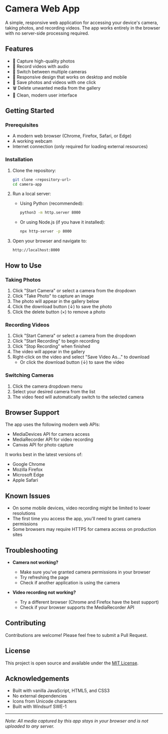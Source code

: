# Camera Web App

A simple, responsive web application for accessing your device's camera, taking photos, and recording videos. The app works entirely in the browser with no server-side processing required.

## Features

- 📸 Capture high-quality photos
- 🎥 Record videos with audio
- 🔄 Switch between multiple cameras
- 📱 Responsive design that works on desktop and mobile
- 💾 Save photos and videos with one click
- 🗑️ Delete unwanted media from the gallery
- 🎨 Clean, modern user interface

## Getting Started

### Prerequisites

- A modern web browser (Chrome, Firefox, Safari, or Edge)
- A working webcam
- Internet connection (only required for loading external resources)

### Installation

1. Clone the repository:

   ```bash
   git clone <repository-url>
   cd camera-app
   ```

2. Run a local server:
   - Using Python (recommended):

     ```bash
     python3 -m http.server 8000
     ```

   - Or using Node.js (if you have it installed):

     ```bash
     npx http-server -p 8000
     ```

3. Open your browser and navigate to:

   `http://localhost:8000`

## How to Use

### Taking Photos

1. Click "Start Camera" or select a camera from the dropdown
2. Click "Take Photo" to capture an image
3. The photo will appear in the gallery below
4. Click the download button (↓) to save the photo
5. Click the delete button (×) to remove a photo

### Recording Videos

1. Click "Start Camera" or select a camera from the dropdown
2. Click "Start Recording" to begin recording
3. Click "Stop Recording" when finished
4. The video will appear in the gallery
5. Right-click on the video and select "Save Video As..." to download
   - Or click the download button (↓) to save the video

### Switching Cameras

1. Click the camera dropdown menu
2. Select your desired camera from the list
3. The video feed will automatically switch to the selected camera

## Browser Support

The app uses the following modern web APIs:

- MediaDevices API for camera access
- MediaRecorder API for video recording
- Canvas API for photo capture

It works best in the latest versions of:

- Google Chrome
- Mozilla Firefox
- Microsoft Edge
- Apple Safari

## Known Issues

- On some mobile devices, video recording might be limited to lower resolutions
- The first time you access the app, you'll need to grant camera permissions
- Some browsers may require HTTPS for camera access on production sites

## Troubleshooting

- **Camera not working?**
  - Make sure you've granted camera permissions in your browser
  - Try refreshing the page
  - Check if another application is using the camera

- **Video recording not working?**
  - Try a different browser (Chrome and Firefox have the best support)
  - Check if your browser supports the MediaRecorder API

## Contributing

Contributions are welcome! Please feel free to submit a Pull Request.

## License

This project is open source and available under the [MIT License](LICENSE).

## Acknowledgements

- Built with vanilla JavaScript, HTML5, and CSS3
- No external dependencies
- Icons from Unicode characters
- Built with Windsurf SWE-1

---

*Note: All media captured by this app stays in your browser and is not uploaded to any server.*
